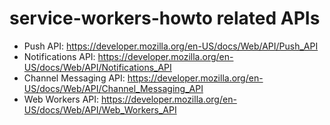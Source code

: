 # service-workers-howto related APIs

* Push API: https://developer.mozilla.org/en-US/docs/Web/API/Push_API
* Notifications API: https://developer.mozilla.org/en-US/docs/Web/API/Notifications_API
* Channel Messaging API: https://developer.mozilla.org/en-US/docs/Web/API/Channel_Messaging_API
* Web Workers API: https://developer.mozilla.org/en-US/docs/Web/API/Web_Workers_API
